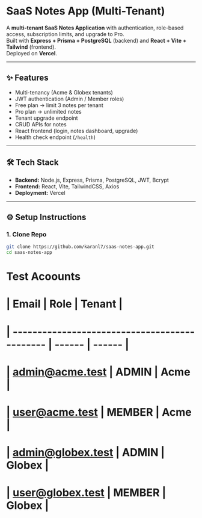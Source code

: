 # SaaS Notes App (Multi-Tenant)

A **multi-tenant SaaS Notes Application** with authentication, role-based access, subscription limits, and upgrade to Pro.  
Built with **Express + Prisma + PostgreSQL** (backend) and **React + Vite + Tailwind** (frontend).  
Deployed on **Vercel**.

---

## ✨ Features
- Multi-tenancy (Acme & Globex tenants)
- JWT authentication (Admin / Member roles)
- Free plan → limit 3 notes per tenant
- Pro plan → unlimited notes
- Tenant upgrade endpoint
- CRUD APIs for notes
- React frontend (login, notes dashboard, upgrade)
- Health check endpoint (`/health`)

---

## 🛠️ Tech Stack
- **Backend:** Node.js, Express, Prisma, PostgreSQL, JWT, Bcrypt
- **Frontend:** React, Vite, TailwindCSS, Axios
- **Deployment:** Vercel

---

## ⚙️ Setup Instructions

### 1. Clone Repo
```bash
git clone https://github.com/karanl7/saas-notes-app.git
cd saas-notes-app
```
# Test Acoounts
# | Email                                         | Role   | Tenant |
# | --------------------------------------------- | ------ | ------ |
# | [admin@acme.test](mailto:admin@acme.test)     | ADMIN  | Acme   |
# | [user@acme.test](mailto:user@acme.test)       | MEMBER | Acme   |
# | [admin@globex.test](mailto:admin@globex.test) | ADMIN  | Globex |
# | [user@globex.test](mailto:user@globex.test)   | MEMBER | Globex |
